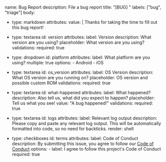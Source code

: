 name: Bug Report
description: File a bug report
title: "[BUG] "
labels: ["bug", "triage"]
body:
  - type: markdown
    attributes:
      value: |
        Thanks for taking the time to fill out this bug report!
  - type: textarea
    id: version
    attributes:
      label: Version
      description: What version are you using?
      placeholder: What version are you using?
    validations:
      required: true
  - type: dropdown
    id: platform
    attributes:
      label: What platform are you using?
      multiple: true
      options:
        - Android
        - iOS
  - type: textarea
    id: os_version
    attributes:
      label: OS Version
      description: What OS version are you running on?
      placeholder: OS version and possible custom ROM
    validations:
      required: true
  - type: textarea
    id: what-happened
    attributes:
      label: What happened?
      description: Also tell us, what did you expect to happen?
      placeholder: Tell us what you see!
      value: "A bug happened!"
    validations:
      required: true

  - type: textarea
    id: logs
    attributes:
      label: Relevant log output
      description: Please copy and paste any relevant log output. This will be automatically formatted into code, so no need for backticks.
      render: shell
  - type: checkboxes
    id: terms
    attributes:
      label: Code of Conduct
      description: By submitting this issue, you agree to follow our [Code of Conduct](https://github.com/Akylas/OSS-DocumentScanner/blob/master/COC.md)
      options:
        - label: I agree to follow this project's Code of Conduct
          required: true

